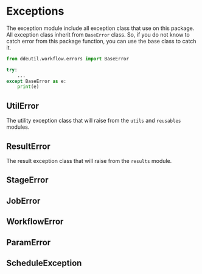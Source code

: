 # Exceptions

The exception module include all exception class that use on this package.
All exception class inherit from `BaseError` class. So, if you do not
know to catch error from this package function, you can use the base class to
catch it.

```python
from ddeutil.workflow.errors import BaseError

try:
    ...
except BaseError as e:
    print(e)
```

## UtilError

The utility exception class that will raise from the `utils` and `reusables`
modules.

## ResultError

The result exception class that will raise from the `results` module.

## StageError

## JobError

## WorkflowError

## ParamError

## ScheduleException
